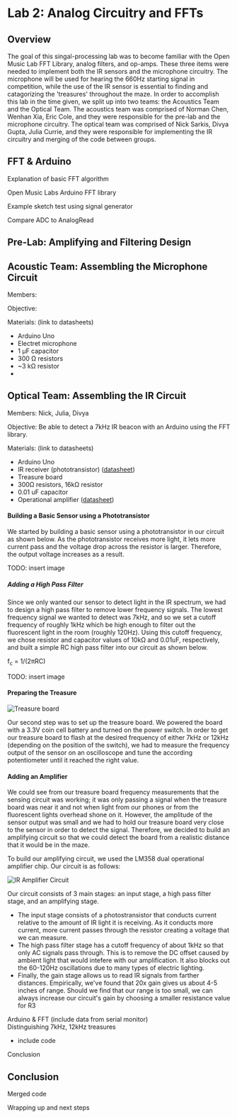 # Lab 2: Analog Circuitry and FFTs

## Overview
The goal of this singal-processing lab was to become familiar with the Open Music Lab FFT Library, analog filters, and op-amps. These three items were needed to implement both the IR sensors and the microphone circuitry. The microphone will be used for hearing the 660Hz starting signal in competition, while the use of the IR sensor is essential to finding and catagorizing the 'treasures' throughout the maze. 
In order to accomplish this lab in the time given, we split up into two teams: the Acoustics Team and the Optical Team. The acoustics team was comprised of Norman Chen, Wenhan Xia, Eric Cole, and they were responsible for the pre-lab and the microphone circuitry. The optical team was comprised of Nick Sarkis, Divya Gupta, Julia Currie, and they were responsible for implementing the IR circuitry and merging of the code between groups. 

## FFT & Arduino
Explanation of basic FFT algorithm 

Open Music Labs Arduino FFT library 

Example sketch test using signal generator 

Compare ADC to AnalogRead 

## Pre-Lab: Amplifying and Filtering Design

## Acoustic Team: Assembling the Microphone Circuit

Members: 

Objective: 

Materials: (link to datasheets) 
- Arduino Uno 
- Electret microphone 
- 1 µF capacitor  
- 300 Ω resistors 
- ~3 kΩ resistor 
- 

## Optical Team: Assembling the IR Circuit

Members: Nick, Julia, Divya

Objective: Be able to detect a 7kHz IR beacon with an Arduino using the FFT library.

Materials: (link to datasheets)
- Arduino Uno
- IR receiver (phototransistor) ([datasheet](http://optoelectronics.liteon.com/upload/download/DS-50-93-0013/LTR-301.pdf))
- Treasure board 
- 300Ω resistors, 16kΩ resistor
- 0.01 uF capacitor
- Operational amplifier ([datasheet](http://www.ti.com/lit/ds/symlink/lm358.pdf))

#### Building a Basic Sensor using a Phototransistor 
  We started by building a basic sensor using a phototransistor in our circuit as shown below. As the phototransistor receives more light, it lets more current pass and the voltage drop across the resistor is larger. Therefore, the output voltage increases as a result.
  
  TODO: insert image
  
##### Adding a High Pass Filter 
  
  Since we only wanted our sensor to detect light in the IR spectrum, we had to design a high pass filter to remove lower frequency signals. The lowest frequency signal we wanted to detect was 7kHz, and so we set a cutoff frequency of roughly 1kHz which be high enough to filter out the fluorescent light in the room (roughly 120Hz). Using this cutoff frequency, we chose resistor and capacitor values of 10kΩ and 0.01uF, respectively, and built a simple RC high pass filter into our circuit as shown below.
  
  f<sub>c</sub> = 1/(2πRC)
  
  TODO: insert image

#### Preparing the Treasure 
  ![Treasure board](https://cei-lab.github.io/ece3400/images/Treasure_Pot.JPG)
  
  Our second step was to set up the treasure board. We powered the board with a 3.3V coin cell battery and turned on the power switch. In order to get our treasure board to flash at the desired frequency of either 7kHz or 12kHz (depending on the position of the switch), we had to measure the frequency output of the sensor on an oscilloscope and tune the according potentiometer until it reached the right value. 
  
#### Adding an Amplifier 

   We could see from our treasure board frequency measurements that the sensing circuit was working; it was only passing a signal when the treasure board was near it and not when light from our phones or from the fluorescent lights overhead shone on it. However, the amplitude of the sensor output was small and we had to hold our treasure board very close to the sensor in order to detect the signal. Therefore, we decided to build an amplifying circuit so that we could detect the board from a realistic distance that it would be in the maze. 

To build our amplifying circuit, we used the LM358 dual operational amplifier chip. Our circuit is as follows:

![IR Amplifier Circuit](https://i.imgur.com/bbulIQy.png)

Our circuit consists of 3 main stages: an input stage, a high pass filter stage, and an amplifying stage.
 - The input stage consists of a photostransistor that conducts current relative to the amount of IR light it is receiving. As it conducts more current, more current passes through the resistor creating a voltage that we can measure.
 - The high pass filter stage has a cutoff frequency of about 1kHz so that only AC signals pass through. This is to remove the DC offset caused by ambient light that would intefere with our amplification. It also blocks out the 60-120Hz oscillations due to many types of electric lighting. 
 - Finally, the gain stage allows us to read IR signals from farther distances. Empirically, we've found that 20x gain gives us about 4-5 inches of range. Should we find that our range is too small, we can always increase our circuit's gain by choosing a smaller resistance value for R3

Arduino & FFT (include data from serial monitor) \
Distinguishing 7kHz, 12kHz treasures
- include code 

Conclusion

## Conclusion
Merged code

Wrapping up and next steps

